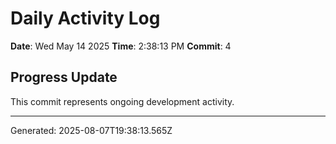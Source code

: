 # Daily Activity Log

**Date**: Wed May 14 2025
**Time**: 2:38:13 PM
**Commit**: 4

## Progress Update

This commit represents ongoing development activity.

---
Generated: 2025-08-07T19:38:13.565Z
